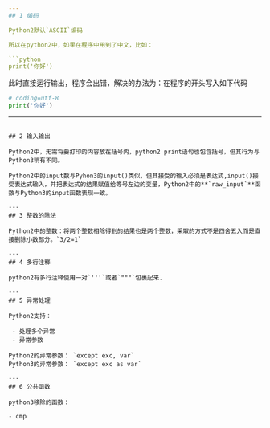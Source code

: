 ```yaml
---
## 1 编码

Python2默认`ASCII`编码

所以在python2中，如果在程序中用到了中文，比如：

```python
print('你好')
```
此时直接运行输出，程序会出错，解决的办法为：在程序的开头写入如下代码

```python
# coding=utf-8
print('你好')
```

---
```

## 2 输入输出

Python2中，无需将要打印的内容放在括号内，python2 print语句也包含括号，但其行为与Python3稍有不同。

Python2中的input数与Pyhon3的input()类似，但其接受的输入必须是表达式,input()接受表达式输入，并把表达式的结果赋值给等号左边的变量，Python2中的**`raw_input`**函数与Python3的input函数表现一致。

---
## 3 整数的除法

Python2中的整数：将两个整数相除得到的结果也是两个整数，采取的方式不是四舍五入而是直接删除小数部分。`3/2=1`

---
## 4 多行注释

python2有多行注释使用一对`'''`或者`"""`包裹起来.

---
## 5 异常处理

Python2支持：

 - 处理多个异常
 - 异常参数

Python2的异常参数： `except exc, var`
Python3的异常参数： `except exc as var`

---
## 6 公共函数

python3移除的函数：

- cmp
